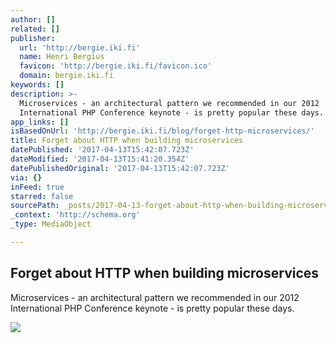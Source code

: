 ```yaml
---
author: []
related: []
publisher:
  url: 'http://bergie.iki.fi'
  name: Henri Bergius
  favicon: 'http://bergie.iki.fi/favicon.ico'
  domain: bergie.iki.fi
keywords: []
description: >-
  Microservices - an architectural pattern we recommended in our 2012
  International PHP Conference keynote - is pretty popular these days.
app_links: []
isBasedOnUrl: 'http://bergie.iki.fi/blog/forget-http-microservices/'
title: Forget about HTTP when building microservices
datePublished: '2017-04-13T15:42:07.723Z'
dateModified: '2017-04-13T15:41:20.354Z'
datePublishedOriginal: '2017-04-13T15:42:07.723Z'
via: {}
inFeed: true
starred: false
sourcePath: _posts/2017-04-13-forget-about-http-when-building-microservices.md
_context: 'http://schema.org'
_type: MediaObject

---
```

<article style=""><h1>Forget about HTTP when building microservices</h1><p>Microservices - an architectural pattern we recommended in our 2012 International PHP Conference keynote - is pretty popular these days.</p><img src="https://s3.eu-central-1.amazonaws.com/bergie-iki-fi/guvscale-graph.jpg" /></article>